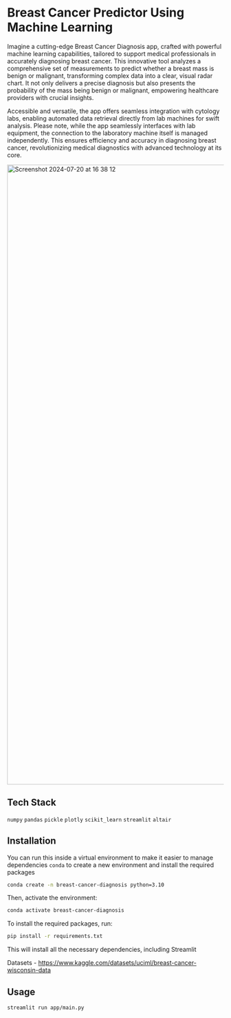 # Breast Cancer Predictor Using Machine Learning 

Imagine a cutting-edge Breast Cancer Diagnosis app, crafted with powerful machine learning capabilities, tailored to support medical professionals in accurately diagnosing breast cancer. This innovative tool analyzes a comprehensive set of measurements to predict whether a breast mass is benign or malignant, transforming complex data into a clear, visual radar chart. It not only delivers a precise diagnosis but also presents the probability of the mass being benign or malignant, empowering healthcare providers with crucial insights.

Accessible and versatile, the app offers seamless integration with cytology labs, enabling automated data retrieval directly from lab machines for swift analysis. Please note, while the app seamlessly interfaces with lab equipment, the connection to the laboratory machine itself is managed independently. This ensures efficiency and accuracy in diagnosing breast cancer, revolutionizing medical diagnostics with advanced technology at its core.

<img width="1439" alt="Screenshot 2024-07-20 at 16 38 12" src="https://github.com/user-attachments/assets/335d2f4c-1a20-4a91-b8d2-7c1aa95bf189">

## Tech Stack
`numpy`
`pandas`
`pickle`
`plotly`
`scikit_learn`
`streamlit`
`altair`
## Installation

You can run this inside a virtual environment to make it easier to manage dependencies
`conda` to create a new environment and install the required packages

```bash
conda create -n breast-cancer-diagnosis python=3.10 
```
Then, activate the environment:
```bash
conda activate breast-cancer-diagnosis
```
To install the required packages, run:

```bash
pip install -r requirements.txt
```
This will install all the necessary dependencies, including Streamlit

Datasets - https://www.kaggle.com/datasets/uciml/breast-cancer-wisconsin-data
## Usage

```bash
streamlit run app/main.py
```

